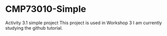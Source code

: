 # CMP73010-Simple
Activity 3.1 simple project
This project is used in Workshop 3
I am currently studying the github tutorial.
